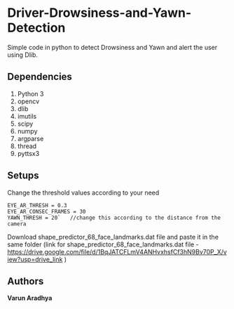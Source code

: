 # Driver-Drowsiness-and-Yawn-Detection

Simple code in python to detect Drowsiness and Yawn and alert the user using Dlib.

## Dependencies

1. Python 3
2. opencv
3. dlib
4. imutils
5. scipy
6. numpy
7. argparse
8. thread
9. pyttsx3


## Setups

Change the threshold values according to your need
```
EYE_AR_THRESH = 0.3
EYE_AR_CONSEC_FRAMES = 30
YAWN_THRESH = 20`	//change this according to the distance from the camera
```

Download shape_predictor_68_face_landmarks.dat file and paste it in the same folder 
(link for shape_predictor_68_face_landmarks.dat file - https://drive.google.com/file/d/1BqJATCFLmV4ANHvxhsfCf3hN9Bv70P_X/view?usp=drive_link )

## Authors

**Varun Aradhya** 
